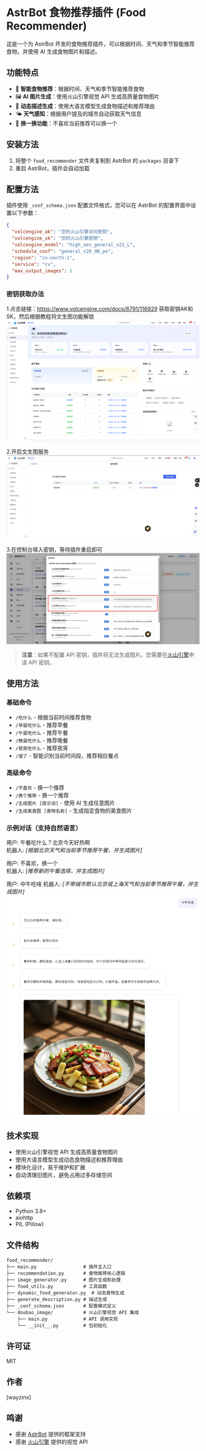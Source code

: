 # AstrBot 食物推荐插件 (Food Recommender)

这是一个为 AstrBot 开发的食物推荐插件，可以根据时间、天气和季节智能推荐食物，并使用 AI 生成食物图片和描述。

## 功能特点

- 🍲 **智能食物推荐**：根据时间、天气和季节智能推荐食物
- 🖼️ **AI 图片生成**：使用火山引擎视觉 API 生成高质量食物图片
- 📝 **动态描述生成**：使用大语言模型生成食物描述和推荐理由
- 🌤️ **天气感知**：根据用户提及的城市自动获取天气信息
- 🔄 **换一换功能**：不喜欢当前推荐可以换一个

## 安装方法

1. 将整个 `food_recommender` 文件夹复制到 AstrBot 的 `packages` 目录下
2. 重启 AstrBot，插件会自动加载

## 配置方法

插件使用 `_conf_schema.json` 配置文件格式，您可以在 AstrBot 的配置界面中设置以下参数：

```json
{
  "volcengine_ak": "您的火山引擎访问密钥",
  "volcengine_sk": "您的火山引擎密钥",
  "volcengine_model": "high_aes_general_v21_L",
  "schedule_conf": "general_v20_9B_pe",
  "region": "cn-north-1",
  "service": "cv",
  "max_output_images": 1
}
```
### 密钥获取办法

1.点击链接：https://www.volcengine.com/docs/6791/116929 获取密钥AK和SK，然后根据教程将文生图功能解锁
![火山官网密钥获取](doubao_image/volcengine.png)

2.开启文生图服务
![开启文生图服务](doubao_image/serverregist.png)

3.在控制台填入密钥，等待插件重启即可
![控制台填入密钥](doubao_image/edit.jpg)



> **注意**：如果不配置 API 密钥，插件将无法生成图片。您需要在[火山引擎](https://www.volcengine.com/)申请 API 密钥。

## 使用方法

### 基础命令

- `/吃什么` - 根据当前时间推荐食物
- `/早餐吃什么` - 推荐早餐
- `/午餐吃什么` - 推荐午餐
- `/晚餐吃什么` - 推荐晚餐
- `/夜宵吃什么` - 推荐夜宵
- `/饿了` - 智能识别当前时间段，推荐相应餐点

### 高级命令

- `/不喜欢` - 换一个推荐
- `/换个推荐` - 换一个推荐
- `/生成图片 [提示词]` - 使用 AI 生成任意图片
- `/生成美食图 [食物名称]` - 生成指定食物的美食图片

### 示例对话（支持自然语言）

用户: 午餐吃什么？北京今天好热啊  
机器人: *[根据北京天气和当前季节推荐午餐，并生成图片]*

用户: 不喜欢，换一个  
机器人: *[推荐新的午餐选择，并生成图片]*

用户: 中午吃啥 
机器人: *[不带城市默认北京或上海天气和当前季节推荐午餐，并生成图片]*
![午餐推荐示例](doubao_image/20250420124931.png)

## 技术实现

- 使用火山引擎视觉 API 生成高质量食物图片
- 使用大语言模型生成动态食物描述和推荐理由
- 模块化设计，易于维护和扩展
- 自动清理旧图片，避免占用过多存储空间

## 依赖项

- Python 3.8+
- aiohttp
- PIL (Pillow)

## 文件结构

```
food_recommender/
├── main.py                 # 插件主入口
├── recommendation.py       # 食物推荐核心逻辑
├── image_generator.py      # 图片生成和处理
├── food_utils.py           # 工具函数
├── dynamic_food_generator.py  # 动态食物生成
├── generate_description.py # 描述生成
├── _conf_schema.json       # 配置模式定义
└── doubao_image/           # 火山引擎视觉 API 集成
    ├── main.py             # API 调用实现
    └── __init__.py         # 包初始化
```

## 许可证

MIT

## 作者

[wayzinx]

## 鸣谢

- 感谢 [AstrBot](https://astrbot.app/) 提供的框架支持
- 感谢 [火山引擎](https://www.volcengine.com/) 提供的视觉 API
